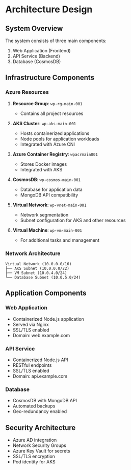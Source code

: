 # Architecture Design

## System Overview
The system consists of three main components:
1. Web Application (Frontend)
2. API Service (Backend)
3. Database (CosmosDB)

## Infrastructure Components

### Azure Resources
1. **Resource Group**: `wp-rg-main-001`
   - Contains all project resources

2. **AKS Cluster**: `wp-aks-main-001`
   - Hosts containerized applications
   - Node pools for application workloads
   - Integrated with Azure CNI

3. **Azure Container Registry**: `wpacrmain001`
   - Stores Docker images
   - Integrated with AKS

4. **CosmosDB**: `wp-cosmos-main-001`
   - Database for application data
   - MongoDB API compatibility

5. **Virtual Network**: `wp-vnet-main-001`
   - Network segmentation
   - Subnet configuration for AKS and other resources

6. **Virtual Machine**: `wp-vm-main-001`
   - For additional tasks and management

### Network Architecture
```
Virtual Network (10.0.0.0/16)
├── AKS Subnet (10.0.0.0/22)
├── VM Subnet (10.0.4.0/24)
└── Database Subnet (10.0.5.0/24)
```

## Application Components

### Web Application
- Containerized Node.js application
- Served via Nginx
- SSL/TLS enabled
- Domain: web.example.com

### API Service
- Containerized Node.js API
- RESTful endpoints
- SSL/TLS enabled
- Domain: api.example.com

### Database
- CosmosDB with MongoDB API
- Automated backups
- Geo-redundancy enabled

## Security Architecture
- Azure AD integration
- Network Security Groups
- Azure Key Vault for secrets
- SSL/TLS encryption
- Pod identity for AKS 